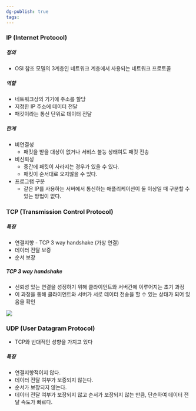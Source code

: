 ```yaml
---
dg-publish: true
tags:
---
```


### IP (Internet Protocol)

##### 정의
- OSI 참조 모델의 3계층인 네트워크 계층에서 사용되는 네트워크 프로토콜

##### 역할
- 네트워크상의 기기에 주소를 할당
- 지정한 IP 주소에 데이터 전달
- 패킷이라는 통신 단위로 데이터 전달

##### 한계
- 비연결성
	- 패킷을 받을 대상이 없거나 서비스 불능 상태여도 패킷 전송
- 비신뢰성
	- 중간에 패킷이 사라지는 경우가 있을 수 있다.
	- 패킷이 순서대로 오지않을 수 있다.
- 프로그램 구분
	- 같은 IP를 사용하는 서버에서 통신하는 애플리케이션이 둘 이상일 때 구분할 수 있는 방법이 없다.

### TCP (Transmission Control Protocol)

##### 특징
- 연결지향 - TCP 3 way handshake (가상 연결)
- 데이터 전달 보증
- 순서 보장

##### TCP 3 way handshake
- 신뢰성 있는 연결을 성정하기 위해 클라이언트와 서버간에 이루어지는 초기 과정
- 이 과정을 통해 클라이언트와 서버가 서로 데이터 전송을 할 수 있는 상태가 되어 있음을 확인

![](https://imgur.com/EefDKGX.png)

### UDP (User Datagram Protocol)

- TCP와 반대적인 성향을 가지고 있다

##### 특징
- 연결지향적이지 않다.
- 데이터 전달 여부가 보증되지 않는다.
- 순서가 보장되지 않는다.
- 데이터 전달 여부가 보장되지 않고 순서가 보장되지 않는 만큼, 단순하여 데이터 전달 속도가 빠르다.